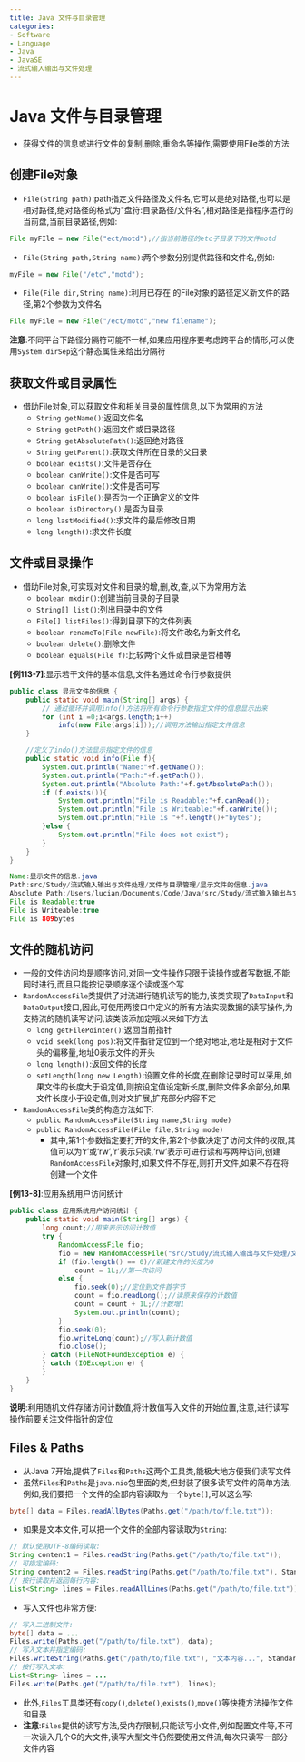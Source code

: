 ```yaml
---
title: Java 文件与目录管理
categories:
- Software
- Language
- Java
- JavaSE
- 流式输入输出与文件处理
---
```

# Java 文件与目录管理

- 获得文件的信息或进行文件的复制,删除,重命名等操作,需要使用File类的方法

## 创建File对象

- `File(String path)`:path指定文件路径及文件名,它可以是绝对路径,也可以是相对路径,绝对路径的格式为"盘符:目录路径/文件名”,相对路径是指程序运行的当前盘,当前目录路径,例如:

```java
File myFIle = new File("ect/motd");//指当前路径的etc子目录下的文件motd
```

- `File(String path,String name)`:两个参数分别提供路径和文件名,例如:

```java
myFile = new File("/etc","motd");
```

- `File(File dir,String name)`:利用已存在 的File对象的路径定义新文件的路径,第2个参数为文件名

```java
File myFile = new File("/ect/motd","new filename");
```

**注意**:不同平台下路径分隔符可能不一样,如果应用程序要考虑跨平台的情形,可以使用`System.dirSep`这个静态属性来给出分隔符

## 获取文件或目录属性

- 借助File对象,可以获取文件和相关目录的属性信息,以下为常用的方法
    - `String getName()`:返回文件名
    - `String getPath()`:返回文件或目录路径
    - `String getAbsolutePath()`:返回绝对路径
    - `String getParent()`:获取文件所在目录的父目录
    - `boolean exists()`:文件是否存在
    - `boolean canWrite()`:文件是否可写
    - `boolean canWrite()`:文件是否可写
    - `boolean isFile()`:是否为一个正确定义的文件
    - `boolean isDirectory()`:是否为目录
    - `long lastModified()`:求文件的最后修改日期
    - `long length()`:求文件长度

## 文件或目录操作

- 借助File对象,可实现对文件和目录的增,删,改,查,以下为常用方法
    - `boolean mkdir()`:创建当前目录的子目录
    - `String[] list()`:列出目录中的文件
    - `File[] listFiles()`:得到目录下的文件列表
    - `boolean renameTo(File newFile)`:将文件改名为新文件名
    - `boolean delete()`:删除文件
    - `boolean equals(File f)`:比较两个文件或目录是否相等

**[例113-7]**:显示若干文件的基本信息,文件名通过命令行参数提供

```java
public class 显示文件的信息 {
    public static void main(String[] args) {
        // 通过循环并调用info()方法将所有命令行参数指定文件的信息显示出来
        for (int i =0;i<args.length;i++)
            info(new File(args[i]));//调用方法输出指定文件信息
    }

    //定义了indo()方法显示指定文件的信息
    public static void info(File f){
        System.out.println("Name:"+f.getName());
        System.out.println("Path:"+f.getPath());
        System.out.println("Absolute Path:"+f.getAbsolutePath());
        if (f.exists()){
            System.out.println("File is Readable:"+f.canRead());
            System.out.println("File is Writeable:"+f.canWrite());
            System.out.println("File is "+f.length()+"bytes");
        }else {
            System.out.println("File does not exist");
        }
    }
}

Name:显示文件的信息.java
Path:src/Study/流式输入输出与文件处理/文件与目录管理/显示文件的信息.java
Absolute Path:/Users/lucian/Documents/Code/Java/src/Study/流式输入输出与文件处理/文件与目录管理/显示文件的信息.java
File is Readable:true
File is Writeable:true
File is 809bytes
```

## 文件的随机访问

- 一般的文件访问均是顺序访问,对同一文件操作只限于读操作或者写数据,不能同时进行,而且只能按记录顺序逐个读或逐个写
- `RandomAccessFile`类提供了对流进行随机读写的能力,该类实现了`DataInput`和`DataOutput`接口,因此,可使用两接口中定义的所有方法实现数据的读写操作,为支持流的随机读写访问,该类该添加定哦以来如下方法
  - `long getFilePointer()`:返回当前指针
  - `void seek(long pos)`:将文件指针定位到一个绝对地址,地址是相对于文件头的偏移量,地址0表示文件的开头
  - `long length()`:返回文件的长度
  - `setLength(long new Length)`:设置文件的长度,在删除记录时可以采用,如果文件的长度大于设定值,则按设定值设定新长度,删除文件多余部分,如果文件长度小于设定值,则对文扩展,扩充部分内容不定
- `RamdomAccessFile`类的构造方法如下:
  - `public RandomAccessFile(String name,String mode)`
  - `public RandomAccessFile(File file,String mode)`
    - 其中,第1个参数指定要打开的文件,第2个参数决定了访问文件的权限,其值可以为‘r’或‘rw’,‘r’表示只读,‘rw’表示可进行读和写两种访问,创建`RandomAccessFile`对象时,如果文件不存在,则打开文件,如果不存在将创建一个文件

**[例13-8]**:应用系统用户访问统计

```java
public class 应用系统用户访问统计 {
    public static void main(String[] args) {
        long count;//用来表示访问计数值
        try {
            RandomAccessFile fio;
            fio = new RandomAccessFile("src/Study/流式输入输出与文件处理/文件的随机访问/count.txt", "rw");
            if (fio.length() == 0)//新建文件的长度为0
                count = 1L;//第一次访问
            else {
                fio.seek(0);//定位到文件首字节
                count = fio.readLong();//读原来保存的计数值
                count = count + 1L;//计数增1
                System.out.println(count);
            }
            fio.seek(0);
            fio.writeLong(count);//写入新计数值
            fio.close();
        } catch (FileNotFoundException e) {
        } catch (IOException e) {
        }
    }
}
```

**说明**:利用随机文件存储访问计数值,将计数值写入文件的开始位置,注意,进行读写操作前要关注文件指针的定位

## Files & Paths

- 从Java 7开始,提供了`Files`和`Paths`这两个工具类,能极大地方便我们读写文件
- 虽然`Files`和`Paths`是`java.nio`包里面的类,但封装了很多读写文件的简单方法,例如,我们要把一个文件的全部内容读取为一个`byte[]`,可以这么写:

```java
byte[] data = Files.readAllBytes(Paths.get("/path/to/file.txt"));
```

- 如果是文本文件,可以把一个文件的全部内容读取为`String`:

```java
// 默认使用UTF-8编码读取:
String content1 = Files.readString(Paths.get("/path/to/file.txt"));
// 可指定编码:
String content2 = Files.readString(Paths.get("/path/to/file.txt"), StandardCharsets.ISO_8859_1);
// 按行读取并返回每行内容:
List<String> lines = Files.readAllLines(Paths.get("/path/to/file.txt"));
```

- 写入文件也非常方便:

```java
// 写入二进制文件:
byte[] data = ...
Files.write(Paths.get("/path/to/file.txt"), data);
// 写入文本并指定编码:
Files.writeString(Paths.get("/path/to/file.txt"), "文本内容...", StandardCharsets.ISO_8859_1);
// 按行写入文本:
List<String> lines = ...
Files.write(Paths.get("/path/to/file.txt"), lines);
```

- 此外,`Files`工具类还有`copy()`,`delete()`,`exists()`,`move()`等快捷方法操作文件和目录
- **注意**:`Files`提供的读写方法,受内存限制,只能读写小文件,例如配置文件等,不可一次读入几个G的大文件,读写大型文件仍然要使用文件流,每次只读写一部分文件内容

